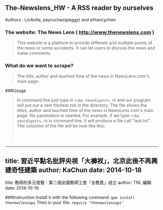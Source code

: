 
## The-Newslens_HW - A RSS reader by ourselves

Authors : LinAnita, peyruchao(peggy) and ethancychen

### The website: The News Lens ( http://www.thenewslens.com )
> This website is a platform to provide different and multiple points of the news or some accidents.
It can let users to discuss the news and make comments.

### What do we want to scrape?

> The title, author and lauched time of the news in NewsLens.com's main page.

###Usage
> In command line just type in 
```ruby newsdigests.rb```
and our program will put out a new file(test.txt) in the directory. The file shows the titles, author and lauched time of the news in NewsLens.com's main page. No parameters is needed.
For example, if we type ```ruby newsdigests.rb``` in command line, it will produce a file call "test.txt". The outcome of the file will be look like this:
> <pre> 
---
title: 習近平點名批評央視「大褲衩」，北京此後不再興建奇怪建築
author: KaChun
date: 2014-10-18
---
title: 教師的多元發聲：第二個全國教師工會「全教產」成立
author: TNL 編輯
date: 2014-10-18
</pre>

###Instruction
Install it with the following command:
```gem install thenewslensapi```
Then in your file:
```require "thenewslensapi"```
